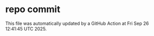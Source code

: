 # repo commit

This file was automatically updated by a GitHub Action at Fri Sep 26 12:41:45 UTC 2025.
